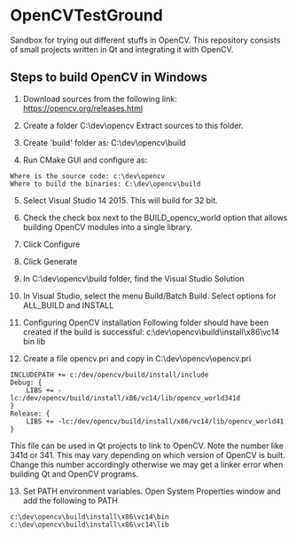 # OpenCVTestGround
Sandbox for trying out different stuffs in OpenCV. This repository consists of small projects written in Qt and integrating it with OpenCV.

## Steps to build OpenCV in Windows
1. Download sources from the following link:
https://opencv.org/releases.html

2. Create a folder C:\dev\opencv
Extract sources to this folder.

3. Create 'build' folder as:
C:\dev\opencv\build

4. Run CMake GUI and configure as:
```
Where is the source code: c:\dev\opencv
Where to build the binaries: C:\dev\opencv\build
```

5. Select Visual Studio 14 2015. This will build for 32 bit. 

6. Check the check box next to the BUILD_opencv_world option that allows building OpenCV modules into a single library.

7. Click Configure

8. Click Generate

9. In C:\dev\opencv\build folder, find the Visual Studio Solution

10. In Visual Studio, select the menu Build/Batch Build. Select options for ALL_BUILD and INSTALL

11. Configuring OpenCV installation
Following folder should have been created if the build is successful:
c:\dev\opencv\build\install\x86\vc14\
  bin
  lib

12. Create a file opencv.pri and copy in C:\dev\opencv\opencv.pri

```
INCLUDEPATH += c:/dev/opencv/build/install/include
Debug: {
	LIBS += -lc:/dev/opencv/build/install/x86/vc14/lib/opencv_world341d
}
Release: {
	LIBS += -lc:/dev/opencv/build/install/x86/vc14/lib/opencv_world41
}
```

This file can be used in Qt projects to link to OpenCV. Note the number like 341d or 341. This may vary depending on which version of OpenCV is built. Change this number accordingly otherwise we may get a linker error when building Qt and OpenCV programs.

13. Set PATH environment variables. Open System Properties window and add the following to PATH
```
c:\dev\opencv\build\install\x86\vc14\bin
c:\dev\opencv\build\install\x86\vc14\lib
```

